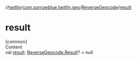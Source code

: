 //[twitlin](../../index.md)/[com.sorrowblue.twitlin.geo](../index.md)/[ReverseGeocode](index.md)/[result](result.md)



# result  
[common]  
Content  
val [result](result.md): [ReverseGeocode.Result](-result/index.md)? = null  



